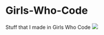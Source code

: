 # Girls-Who-Code
Stuff that I made in Girls Who Code
<img src="http://depts.washington.edu/womenctr/wordpress/wp-content/uploads/gwc-logo-300x120.png"/>
